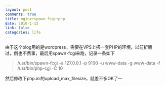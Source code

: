 ```yaml
--- 
layout: post
comments: true
title: nginx+spawn-fcgi+php
date: 2010-1-13
link: false
categories: life
---
```

由于这个blog用的是wordpress，需要在VPS上搭一套PHP的环境，以前折腾过，倒也不费事，最后用spawn-fcgi来跑，记录一条如下
<blockquote>
/usr/bin/spawn-fcgi -a 127.0.0.1 -p 9100 -u www-data -g www-data -f /usr/bin/php-cgi -C 10</blockquote>

然后修改下php.ini的upload_max_filesize，就差不多OK了～
